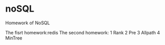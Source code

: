 # noSQL
Homework of NoSQL

The fisrt homework:redis
The second homework: 1 Rank 2 Pre 3 Allpath 4 MinTree
